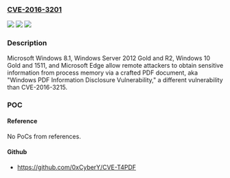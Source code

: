 ### [CVE-2016-3201](https://cve.mitre.org/cgi-bin/cvename.cgi?name=CVE-2016-3201)
![](https://img.shields.io/static/v1?label=Product&message=n%2Fa&color=blue)
![](https://img.shields.io/static/v1?label=Version&message=n%2Fa&color=blue)
![](https://img.shields.io/static/v1?label=Vulnerability&message=n%2Fa&color=brighgreen)

### Description

Microsoft Windows 8.1, Windows Server 2012 Gold and R2, Windows 10 Gold and 1511, and Microsoft Edge allow remote attackers to obtain sensitive information from process memory via a crafted PDF document, aka "Windows PDF Information Disclosure Vulnerability," a different vulnerability than CVE-2016-3215.

### POC

#### Reference
No PoCs from references.

#### Github
- https://github.com/0xCyberY/CVE-T4PDF

